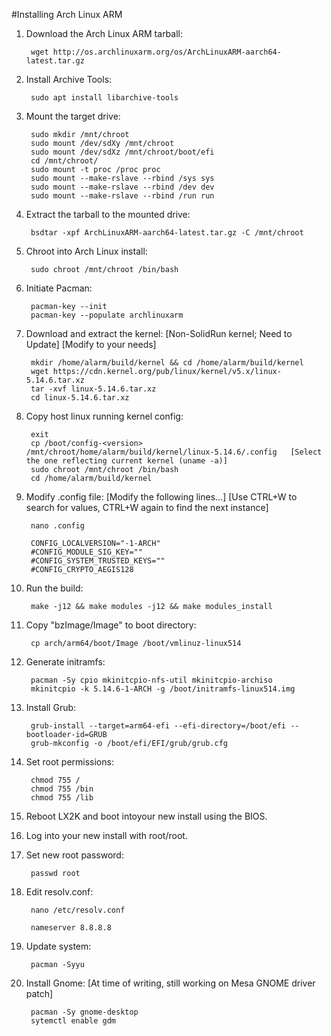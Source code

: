   #Installing Arch Linux ARM
  
  1. Download the Arch Linux ARM tarball:
  
          wget http://os.archlinuxarm.org/os/ArchLinuxARM-aarch64-latest.tar.gz
      
  2. Install Archive Tools:
      
          sudo apt install libarchive-tools
  
  3. Mount the target drive:
  
          sudo mkdir /mnt/chroot
          sudo mount /dev/sdXy /mnt/chroot
          sudo mount /dev/sdXz /mnt/chroot/boot/efi
          cd /mnt/chroot/
          sudo mount -t proc /proc proc
          sudo mount --make-rslave --rbind /sys sys
          sudo mount --make-rslave --rbind /dev dev
          sudo mount --make-rslave --rbind /run run
  
  4. Extract the tarball to the mounted drive:
  
          bsdtar -xpf ArchLinuxARM-aarch64-latest.tar.gz -C /mnt/chroot
      
  5. Chroot into Arch Linux install:
  
          sudo chroot /mnt/chroot /bin/bash
      
  6. Initiate Pacman:
  
          pacman-key --init
          pacman-key --populate archlinuxarm
      
  7. Download and extract the kernel:  [Non-SolidRun kernel; Need to Update] [Modify to your needs]
  
          mkdir /home/alarm/build/kernel && cd /home/alarm/build/kernel
          wget https://cdn.kernel.org/pub/linux/kernel/v5.x/linux-5.14.6.tar.xz
          tar -xvf linux-5.14.6.tar.xz
          cd linux-5.14.6.tar.xz
      
  8. Copy host linux running kernel config:
    
          exit
          cp /boot/config-<version> /mnt/chroot/home/alarm/build/kernel/linux-5.14.6/.config   [Select the one reflecting current kernel (uname -a)]
          sudo chroot /mnt/chroot /bin/bash
          cd /home/alarm/build/kernel
      
  9. Modify .config file:   [Modify the following lines...]   [Use CTRL+W to search for values, CTRL+W again to find the next instance]
      
          nano .config
      
          CONFIG_LOCALVERSION="-1-ARCH"
          #CONFIG_MODULE_SIG_KEY=""
          #CONFIG_SYSTEM_TRUSTED_KEYS=""
          #CONFIG_CRYPTO_AEGIS128
      
 10. Run the build:
 
          make -j12 && make modules -j12 && make modules_install
      
 11. Copy "bzImage/Image" to boot directory:
 
          cp arch/arm64/boot/Image /boot/vmlinuz-linux514
      
 12. Generate initramfs:
      
          pacman -Sy cpio mkinitcpio-nfs-util mkinitcpio-archiso
          mkinitcpio -k 5.14.6-1-ARCH -g /boot/initramfs-linux514.img
      
 13. Install Grub:
 
          grub-install --target=arm64-efi --efi-directory=/boot/efi --bootloader-id=GRUB
          grub-mkconfig -o /boot/efi/EFI/grub/grub.cfg
      
 14. Set root permissions:
 
          chmod 755 /
          chmod 755 /bin
          chmod 755 /lib
      
 15. Reboot LX2K and boot intoyour new install using the BIOS.
 16. Log into your new install with root/root.
 17. Set new root password:
 
          passwd root
 
 18. Edit resolv.conf:
 
          nano /etc/resolv.conf
      
          nameserver 8.8.8.8
      
 19. Update system:
 
          pacman -Syyu
      
 20. Install Gnome:   [At time of writing, still working on Mesa GNOME driver patch]
 
          pacman -Sy gnome-desktop
          sytemctl enable gdm
